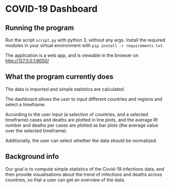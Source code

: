 # COVID-19 Dashboard

## Running the program

Run the script `script.py` with python 3, without any args. Install the 
required modules in your virtual environment with `pip install -r requirements.txt`.

The application is a web app, and is viewable in the browser on http://127.0.0.1:8050/

## What the program currently does

The data is imported and simple statistics are calculated.

The dashboard allows the user to input different countries and regions and 
select a timeframe. 

According to the user input (a selection of countries, and a selected timeframe)
cases and deaths are plotted in line plots, and the average Rt number and
deaths per cases are plotted as bar plots (the average value over the
selected timeframe).

Additionally, the user can select whether the data should be normalized.

## Background info

Our goal is to compute simple statistics of the Covid-19 infections data, 
and then provide visualisations about the trend of infections and deaths
across countries, so that a user can get an overview of the data.
